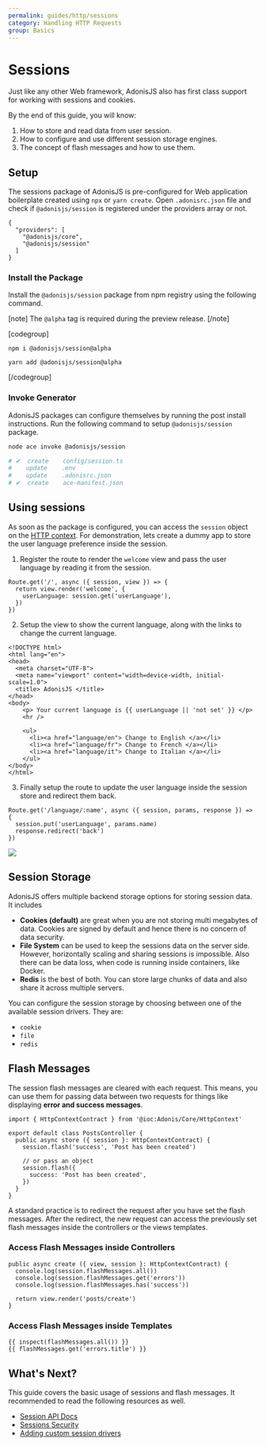 ```yaml
---
permalink: guides/http/sessions
category: Handling HTTP Requests
group: Basics
---
```


# Sessions
Just like any other Web framework, AdonisJS also has first class support for working with sessions and cookies.

By the end of this guide, you will know:

1. How to store and read data from user session.
2. How to configure and use different session storage engines.
3. The concept of flash messages and how to use them.

## Setup
The sessions package of AdonisJS is pre-configured for Web application boilerplate created using `npx` or `yarn create`. Open `.adonisrc.json` file and check if `@adonisjs/session` is registered under the providers array or not.

```json{4}
{
  "providers": [
    "@adonisjs/core",
    "@adonisjs/session"
  ]
}
```

### Install the Package
Install the `@adonisjs/session` package from npm registry using the following command.

[note]
The `@alpha` tag is required during the preview release.
[/note]

[codegroup]

```sh{}{npm}
npm i @adonisjs/session@alpha
```

```sh{}{yarn}
yarn add @adonisjs/session@alpha
```

[/codegroup]

### Invoke Generator
AdonisJS packages can configure themselves by running the post install instructions. Run the following command to setup `@adonisjs/session` package.

```sh
node ace invoke @adonisjs/session

# ✔  create    config/session.ts
#    update    .env
#    update    .adonisrc.json
# ✔  create    ace-manifest.json
```

## Using sessions
As soon as the package is configured, you can access the `session` object on the [HTTP context](introduction#http-context). For demonstration, lets create a dummy app to store the user language preference inside the session.

1. Register the route to render the `welcome` view and pass the user language by reading it from the session.
  ```ts{3}
  Route.get('/', async ({ session, view }) => {
    return view.render('welcome', {
      userLanguage: session.get('userLanguage'),
    })
  })
  ```
2. Setup the view to show the current language, along with the links to change the current language.
  ```edge
  <!DOCTYPE html>
  <html lang="en">
  <head>
    <meta charset="UTF-8">
    <meta name="viewport" content="width=device-width, initial-scale=1.0">
    <title> AdonisJS </title>
  </head>
  <body>
      <p> Your current language is {{ userLanguage || 'not set' }} </p>
      <hr />

      <ul>
        <li><a href="language/en"> Change to English </a></li>
        <li><a href="language/fr"> Change to French </a></li>
        <li><a href="language/it"> Change to Italian </a></li>
      </ul>
  </body>
  </html>
  ```

3. Finally setup the route to update the user language inside the session store and redirect them back.
  ```ts{2}
  Route.get('/language/:name', async ({ session, params, response }) => {
    session.put('userLanguage', params.name)
    response.redirect('back')
  })
  ```

![](https://res.cloudinary.com/adonis-js/image/upload/q_100/v1582442759/adonisjs.com/session-language-change.gif)

## Session Storage
AdonisJS offers multiple backend storage options for storing session data. It includes

- **Cookies (default)** are great when you are not storing multi megabytes of data. Cookies are signed by default and hence there is no concern of data security.
- **File System** can be used to keep the sessions data on the server side. However, horizontally scaling and sharing sessions is impossible. Also there can be data loss, when code is running inside containers, like Docker.
- **Redis** is the best of both. You can store large chunks of data and also share it across multiple servers. 

You can configure the session storage by choosing between one of the available session drivers. They are:

- `cookie`
- `file`
- `redis`

## Flash Messages
The session flash messages are cleared with each request. This means, you can use them for passing data between two requests for things like displaying **error and success messages**.

```ts{5,8-10}
import { HttpContextContract } from '@ioc:Adonis/Core/HttpContext'

export default class PostsController {
  public async store ({ session }: HttpContextContract) {
    session.flash('success', 'Post has been created')

    // or pass an object
    session.flash({
      success: 'Post has been created',
    })
  }
}
```

A standard practice is to redirect the request after you have set the flash messages. After the redirect, the new request can access the previously set flash messages inside the controllers or the views templates.

### Access Flash Messages inside Controllers 

```ts{2-4}
public async create ({ view, session }: HttpContextContract) {
  console.log(session.flashMessages.all())
  console.log(session.flashMessages.get('errors'))
  console.log(session.flashMessages.has('success'))

  return view.render('posts/create')
}
```

### Access Flash Messages inside Templates

```edge
{{ inspect(flashMessages.all()) }}
{{ flashMessages.get('errors.title') }}
```

## What's Next?
This guide covers the basic usage of sessions and flash messages. It recommended to read the following resources as well.

- [Session API Docs]()
- [Sessions Security]()
- [Adding custom session drivers]()
